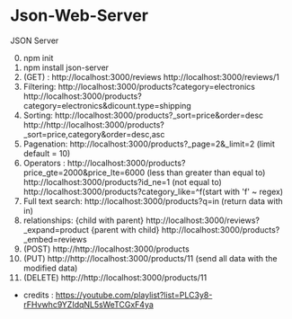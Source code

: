 # Json-Web-Server

JSON Server

0. npm init
1. npm install json-server
2. (GET) : http://localhost:3000/reviews
         http://localhost:3000/reviews/1
3. Filtering: http://localhost:3000/products?category=electronics
              http://localhost:3000/products?category=electronics&dicount.type=shipping
4. Sorting: http://localhost:3000/products?_sort=price&order=desc
            http://http://localhost:3000/products?_sort=price,category&order=desc,asc
5. Pagenation: http://localhost:3000/products?_page=2&_limit=2 (limit default  = 10)
6. Operators : http://localhost:3000/products?price_gte=2000&price_lte=6000 (less than greater than equal to)
               http://localhost:3000/products?id_ne=1 (not equal to)
               http://localhost:3000/products?category_like=^f(start with 'f' ~ regex)
7. Full text search: http://localhost:3000/products?q=in (return data with in)
8. relationships: {child with parent} http://localhost:3000/reviews?_expand=product
                  {parent with child} http://localhost:3000/products?_embed=reviews 
9. (POST) http://http://localhost:3000/products
10. (PUT) http://http://localhost:3000/products/11 (send all data with the modified data)
11. (DELETE) http://http://localhost:3000/products/11



- credits : https://youtube.com/playlist?list=PLC3y8-rFHvwhc9YZIdqNL5sWeTCGxF4ya